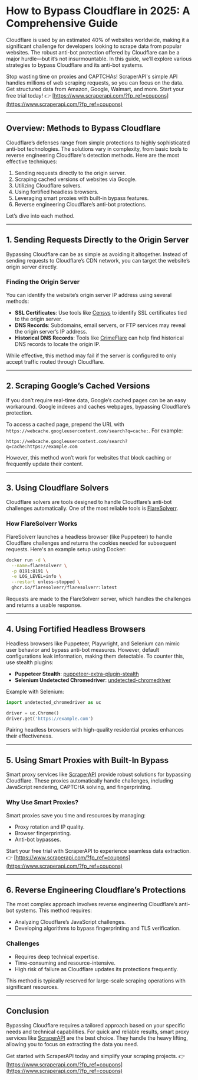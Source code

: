 
# How to Bypass Cloudflare in 2025: A Comprehensive Guide

Cloudflare is used by an estimated 40% of websites worldwide, making it a significant challenge for developers looking to scrape data from popular websites. The robust anti-bot protection offered by Cloudflare can be a major hurdle—but it’s not insurmountable. In this guide, we’ll explore various strategies to bypass Cloudflare and its anti-bot systems.

Stop wasting time on proxies and CAPTCHAs! ScraperAPI's simple API handles millions of web scraping requests, so you can focus on the data. Get structured data from Amazon, Google, Walmart, and more. Start your free trial today! 👉 [https://www.scraperapi.com/?fp_ref=coupons](https://www.scraperapi.com/?fp_ref=coupons)

---

## Overview: Methods to Bypass Cloudflare

Cloudflare’s defenses range from simple protections to highly sophisticated anti-bot technologies. The solutions vary in complexity, from basic tools to reverse engineering Cloudflare's detection methods. Here are the most effective techniques:

1. Sending requests directly to the origin server.
2. Scraping cached versions of websites via Google.
3. Utilizing Cloudflare solvers.
4. Using fortified headless browsers.
5. Leveraging smart proxies with built-in bypass features.
6. Reverse engineering Cloudflare’s anti-bot protections.

Let’s dive into each method.

---

## 1. Sending Requests Directly to the Origin Server

Bypassing Cloudflare can be as simple as avoiding it altogether. Instead of sending requests to Cloudflare’s CDN network, you can target the website’s origin server directly.

### Finding the Origin Server
You can identify the website’s origin server IP address using several methods:
- **SSL Certificates**: Use tools like [Censys](https://search.censys.io/) to identify SSL certificates tied to the origin server.
- **DNS Records**: Subdomains, email servers, or FTP services may reveal the origin server’s IP address.
- **Historical DNS Records**: Tools like [CrimeFlare](https://github.com/zidansec/CloudPeler) can help find historical DNS records to locate the origin IP.

While effective, this method may fail if the server is configured to only accept traffic routed through Cloudflare.

---

## 2. Scraping Google’s Cached Versions

If you don’t require real-time data, Google’s cached pages can be an easy workaround. Google indexes and caches webpages, bypassing Cloudflare’s protection.

To access a cached page, prepend the URL with `https://webcache.googleusercontent.com/search?q=cache:`. For example:
```plaintext
https://webcache.googleusercontent.com/search?q=cache:https://example.com
```

However, this method won’t work for websites that block caching or frequently update their content.

---

## 3. Using Cloudflare Solvers

Cloudflare solvers are tools designed to handle Cloudflare’s anti-bot challenges automatically. One of the most reliable tools is [FlareSolverr](https://github.com/FlareSolverr/FlareSolverr).

### How FlareSolverr Works
FlareSolverr launches a headless browser (like Puppeteer) to handle Cloudflare challenges and returns the cookies needed for subsequent requests. Here's an example setup using Docker:
```bash
docker run -d \
  --name=flaresolverr \
  -p 8191:8191 \
  -e LOG_LEVEL=info \
  --restart unless-stopped \
  ghcr.io/flaresolverr/flaresolverr:latest
```
Requests are made to the FlareSolverr server, which handles the challenges and returns a usable response.

---

## 4. Using Fortified Headless Browsers

Headless browsers like Puppeteer, Playwright, and Selenium can mimic user behavior and bypass anti-bot measures. However, default configurations leak information, making them detectable. To counter this, use stealth plugins:
- **Puppeteer Stealth**: [puppeteer-extra-plugin-stealth](https://github.com/berstend/puppeteer-extra/tree/master/packages/puppeteer-extra-plugin-stealth)
- **Selenium Undetected Chromedriver**: [undetected-chromedriver](https://github.com/ultrafunkamsterdam/undetected-chromedriver)

Example with Selenium:
```python
import undetected_chromedriver as uc

driver = uc.Chrome()
driver.get('https://example.com')
```

Pairing headless browsers with high-quality residential proxies enhances their effectiveness.

---

## 5. Using Smart Proxies with Built-In Bypass

Smart proxy services like [ScraperAPI](https://www.scraperapi.com/?fp_ref=coupons) provide robust solutions for bypassing Cloudflare. These proxies automatically handle challenges, including JavaScript rendering, CAPTCHA solving, and fingerprinting.

### Why Use Smart Proxies?
Smart proxies save you time and resources by managing:
- Proxy rotation and IP quality.
- Browser fingerprinting.
- Anti-bot bypasses.

Start your free trial with ScraperAPI to experience seamless data extraction. 👉 [https://www.scraperapi.com/?fp_ref=coupons](https://www.scraperapi.com/?fp_ref=coupons)

---

## 6. Reverse Engineering Cloudflare’s Protections

The most complex approach involves reverse engineering Cloudflare’s anti-bot systems. This method requires:
- Analyzing Cloudflare’s JavaScript challenges.
- Developing algorithms to bypass fingerprinting and TLS verification.

### Challenges
- Requires deep technical expertise.
- Time-consuming and resource-intensive.
- High risk of failure as Cloudflare updates its protections frequently.

This method is typically reserved for large-scale scraping operations with significant resources.

---

## Conclusion

Bypassing Cloudflare requires a tailored approach based on your specific needs and technical capabilities. For quick and reliable results, smart proxy services like [ScraperAPI](https://www.scraperapi.com/?fp_ref=coupons) are the best choice. They handle the heavy lifting, allowing you to focus on extracting the data you need.

Get started with ScraperAPI today and simplify your scraping projects. 👉 [https://www.scraperapi.com/?fp_ref=coupons](https://www.scraperapi.com/?fp_ref=coupons)

